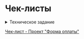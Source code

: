 # Чек-листы

<details>
    <summary>Техническое задание</summary>
    ![Model](https://github.com/VladimirBychkov33/checklists/blob/main/%D0%A2%D0%B5%D1%85%D0%BD%D0%B8%D1%87%D0%B5%D1%81%D0%BA%D0%BE%D0%B5%20%D0%B7%D0%B0%D0%B4%D0%B0%D0%BD%D0%B8%D0%B5%20-%20%D0%A4%D0%BE%D1%80%D0%BC%D0%B0%20%D0%BE%D0%BF%D0%BB%D0%B0%D1%82%D1%8B-1.png)
    ![Model](https://github.com/VladimirBychkov33/checklists/blob/main/%D0%A2%D0%B5%D1%85%D0%BD%D0%B8%D1%87%D0%B5%D1%81%D0%BA%D0%BE%D0%B5%20%D0%B7%D0%B0%D0%B4%D0%B0%D0%BD%D0%B8%D0%B5%20-%20%D0%A4%D0%BE%D1%80%D0%BC%D0%B0%20%D0%BE%D0%BF%D0%BB%D0%B0%D1%82%D1%8B-2.png)
    ![Model](https://github.com/VladimirBychkov33/checklists/blob/main/%D0%A2%D0%B5%D1%85%D0%BD%D0%B8%D1%87%D0%B5%D1%81%D0%BA%D0%BE%D0%B5%20%D0%B7%D0%B0%D0%B4%D0%B0%D0%BD%D0%B8%D0%B5%20-%20%D0%A4%D0%BE%D1%80%D0%BC%D0%B0%20%D0%BE%D0%BF%D0%BB%D0%B0%D1%82%D1%8B-3.png)
    ![Model](https://github.com/VladimirBychkov33/checklists/blob/main/%D0%A2%D0%B5%D1%85%D0%BD%D0%B8%D1%87%D0%B5%D1%81%D0%BA%D0%BE%D0%B5%20%D0%B7%D0%B0%D0%B4%D0%B0%D0%BD%D0%B8%D0%B5%20-%20%D0%A4%D0%BE%D1%80%D0%BC%D0%B0%20%D0%BE%D0%BF%D0%BB%D0%B0%D1%82%D1%8B-4.png)
</details>




[Чек-лист - Проект "Форма оплаты"](https://app.qase.io/public/report/cbceaad776b83f76a31a7aac886eaf92c280c589#test-cases)
